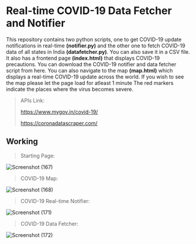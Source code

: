 # Real-time COVID-19 Data Fetcher and Notifier
This repository contains two python scripts, one to get COVID-19 update notifications in real-time **(notifier.py)** and the other one to fetch COVID-19 data of all states in India **(datafetcher.py)**. You can also save it in a CSV file.
It also has a frontend page **(index.html)** that displays COVID-19 precautions. You can download the COVID-19 notifier and data fetcher script from here. You can also navigate to the map **(map.html)** which displays a real-time COVID-19 update across the world. If you wish to see the map please let the page load for atleast 1 minute
The red markers indicate the places where the virus becomes severe.

> APIs Link:
>
> https://www.mygov.in/covid-19/
>
> https://coronadatascraper.com/
## Working
> Starting Page:

![Screenshot (167)](https://user-images.githubusercontent.com/46241207/167252494-06780d21-1160-4163-91b6-4a254cb57b5f.png)

> COVID-19 Map:

![Screenshot (168)](https://user-images.githubusercontent.com/46241207/167252544-dfc02a87-5600-4a50-b572-7d4f8f470b2f.png)

> COVID-19 Real-time Notifier:

![Screenshot (171)](https://user-images.githubusercontent.com/46241207/167252550-f5229523-fe79-40a8-bd09-83a8b60b46a4.png)

> COVID-19 Data Fetcher:

![Screenshot (172)](https://user-images.githubusercontent.com/46241207/167252548-78cb064c-2111-4691-9a94-227d94a7025d.png)








